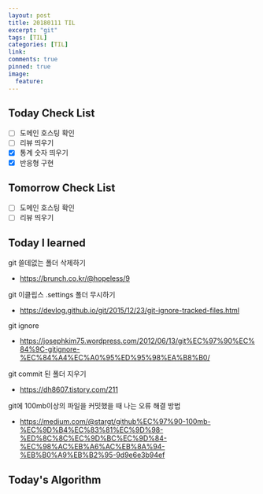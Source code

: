 ```yaml
---
layout: post
title: 20180111 TIL
excerpt: "git"
tags: [TIL]
categories: [TIL]
link:
comments: true
pinned: true
image:
  feature:
---
```


## Today Check List

- [ ] 도메인 호스팅 확인
- [ ] 리뷰 띄우기
- [x] 통계 숫자 띄우기
- [x] 반응형 구현

## Tomorrow Check List

- [ ] 도메인 호스팅 확인
- [ ] 리뷰 띄우기

## Today I learned

git 쓸데없는 폴더 삭제하기

* https://brunch.co.kr/@hopeless/9

git 이클립스 .settings 폴더 무시하기

* https://devlog.github.io/git/2015/12/23/git-ignore-tracked-files.html

git ignore

* https://josephkim75.wordpress.com/2012/06/13/git%EC%97%90%EC%84%9C-gitignore-%EC%84%A4%EC%A0%95%ED%95%98%EA%B8%B0/

git commit 된 폴더 지우기

* https://dh8607.tistory.com/211



git에 100mb이상의 파일을 커밋했을 때 나는 오류 해결 방법

* https://medium.com/@stargt/github%EC%97%90-100mb-%EC%9D%B4%EC%83%81%EC%9D%98-%ED%8C%8C%EC%9D%BC%EC%9D%84-%EC%98%AC%EB%A6%AC%EB%8A%94-%EB%B0%A9%EB%B2%95-9d9e6e3b94ef

## Today's Algorithm

